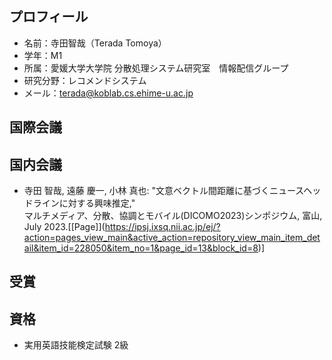 ## プロフィール
- 名前：寺田智哉（Terada Tomoya）
- 学年：M1
- 所属：愛媛大学大学院 分散処理システム研究室　情報配信グループ
- 研究分野：レコメンドシステム
- メール：terada@koblab.cs.ehime-u.ac.jp

## 国際会議


  
## 国内会議
- 寺田 智哉, 遠藤 慶一, 小林 真也: "文意ベクトル間距離に基づくニュースヘッドラインに対する興味推定," <br>
マルチメディア、分散、協調とモバイル(DICOMO2023)シンポジウム, 富山, July 2023.\[[Page]](https://ipsj.ixsq.nii.ac.jp/ej/?action=pages_view_main&active_action=repository_view_main_item_detail&item_id=228050&item_no=1&page_id=13&block_id=8)\]
## 受賞


  
## 資格
- 実用英語技能検定試験 2級



<!--
**TomoyaTerada273/TomoyaTerada273** is a ✨ _special_ ✨ repository because its `README.md` (this file) appears on your GitHub profile.

Here are some ideas to get you started:

- 🔭 I’m currently working on ...
- 🌱 I’m currently learning ...
- 👯 I’m looking to collaborate on ...
- 🤔 I’m looking for help with ...
- 💬 Ask me about ...
- 📫 How to reach me: ...
- 😄 Pronouns: ...
- ⚡ Fun fact: ...
-->
